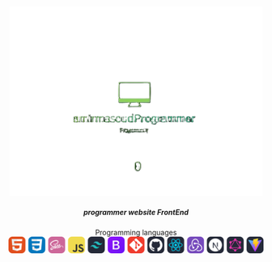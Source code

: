 <div align="center">
<img src="./vRGM6iybBF.png" alt="icon" width="500px"/>

<h5>
  programmer website FrontEnd 
</h5>  
<span>
  Programming languages
</span>
<img src="./icons.svg" alt="icon" />  
  
</div>    
